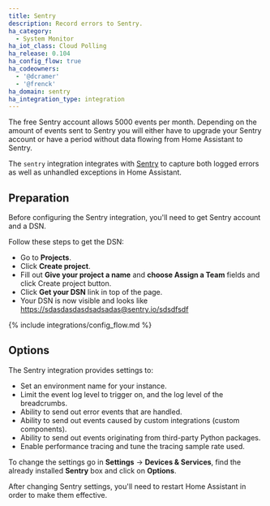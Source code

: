 ```yaml
---
title: Sentry
description: Record errors to Sentry.
ha_category:
  - System Monitor
ha_iot_class: Cloud Polling
ha_release: 0.104
ha_config_flow: true
ha_codeowners:
  - '@dcramer'
  - '@frenck'
ha_domain: sentry
ha_integration_type: integration
---
```


<div class='note warning'>
  
  The free Sentry account allows 5000 events per month. Depending on the amount of events sent to Sentry you will either have to upgrade your Sentry account or have a period without data flowing from Home Assistant to Sentry.
  
</div>

The `sentry` integration integrates with [Sentry](https://sentry.io/) to capture both logged errors as well as unhandled exceptions in Home Assistant.

## Preparation

Before configuring the Sentry integration, you'll need to get Sentry account and a DSN.

Follow these steps to get the DSN:

- Go to **Projects**.
- Click **Create project**.
- Fill out **Give your project a name** and **choose Assign a Team** fields and click Create project button.
- Click **Get your DSN** link in top of the page.
- Your DSN is now visible and looks like <https://sdasdasdasdsadsadas@sentry.io/sdsdfsdf>

{% include integrations/config_flow.md %}

## Options

The Sentry integration provides settings to:

- Set an environment name for your instance.
- Limit the event log level to trigger on, and the log level of the breadcrumbs.
- Ability to send out error events that are handled.
- Ability to send out events caused by custom integrations (custom components).
- Ability to send out events originating from third-party Python packages.
- Enable performance tracing and tune the tracing sample rate used.

To change the settings go in **Settings** -> **Devices & Services**, find the already installed **Sentry** box and click on **Options**.

After changing Sentry settings, you'll need to restart Home Assistant in order to make them effective.

